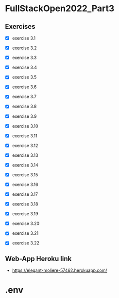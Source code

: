 # FullStackOpen2022_Part3
## Exercises
- [x] exercise 3.1
- [x] exercise 3.2
- [x] exercise 3.3
- [x] exercise 3.4
- [x] exercise 3.5
- [x] exercise 3.6
- [x] exercise 3.7
- [x] exercise 3.8
- [x] exercise 3.9
- [x] exercise 3.10
- [x] exercise 3.11
- [x] exercise 3.12
- [x] exercise 3.13
- [x] exercise 3.14
- [x] exercise 3.15
- [x] exercise 3.16
- [x] exercise 3.17
- [x] exercise 3.18
- [x] exercise 3.19
- [x] exercise 3.20
- [x] exercise 3.21
- [x] exercise 3.22


## Web-App Heroku link
- https://elegant-moliere-57462.herokuapp.com/
# .env